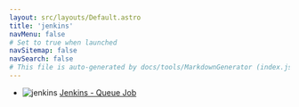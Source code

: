 ```yaml
---
layout: src/layouts/Default.astro
title: 'jenkins'
navMenu: false
# Set to true when launched
navSitemap: false
navSearch: false
# This file is auto-generated by docs/tools/MarkdownGenerator (index.js)
---
```


<ul>

<li>

![jenkins](https://i.octopus.com/library/step-templates/jenkins.png) [Jenkins - Queue Job](/integrations/jenkins/jenkins-queue-job)

</li>
        
</ul>
